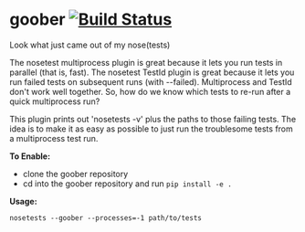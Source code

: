 goober [![Build Status](https://travis-ci.org/p00j4/goober.svg?branch=master)](https://travis-ci.org/p00j4/goober)
======

Look what just came out of my nose(tests)

The nosetest multiprocess plugin is great because it lets you run tests in parallel (that is, fast).
The nosetest TestId plugin is great because it lets you run failed tests on subsequent runs (with --failed).
Multiprocess and TestId don't work well together. So, how do we know which tests to re-run after a quick multiprocess run?

This plugin prints out 'nosetests -v' plus the paths to those failing tests. The idea is to make it as easy as possible to just run the troublesome tests from a multiprocess test run.

**To Enable:**
- clone the goober repository 
- cd into the goober repository and run ```pip install -e .```

**Usage:**

```nosetests --goober --processes=-1 path/to/tests```
